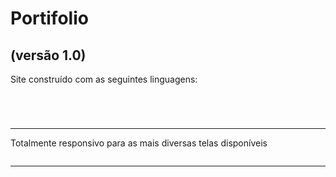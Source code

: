 <h1>Portifolio</h1>
<h2>(versão 1.0)</h2>

<p>Site construído com as seguintes linguagens:</p>

<p><img src="https://img.shields.io/badge/HTML-estrutura-brightgreen" alt=""></img></p>
<p><img src="https://img.shields.io/badge/CSS-visual%20e%20responsiva-green" alt=""></img></p>
<p><img src="https://img.shields.io/badge/JAVASCRIPT-idade%20e%20menu%20hamburguer-yellowgreen" alt=""></img></p>
<p><img src="https://img.shields.io/badge/BOOTSTRAP-Carousel%20Gallery-yellow" alt=""></img></p>

<hr>

<p>Totalmente responsivo para as mais diversas telas disponíveis</p>

<img src="index-github.gif" alt=""></img>

<hr>